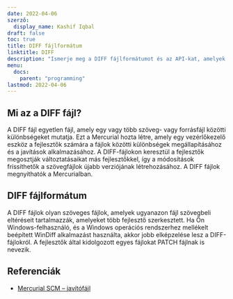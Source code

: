 ```yaml
---
date: 2022-04-06
szerző:
  display_name: Kashif Iqbal
draft: false
toc: true
title: DIFF fájlformátum
linktitle: DIFF
description: "Ismerje meg a DIFF fájlformátumot és az API-kat, amelyek DIFF fájlokat hozhatnak létre és nyithatnak meg."
menu:
  docs:
    parent: "programming"
lastmod: 2022-04-06
---
```


## Mi az a DIFF fájl?

A DIFF fájl egyetlen fájl, amely egy vagy több szöveg- vagy forrásfájl közötti különbségeket mutatja. Ezt a Mercurial hozta létre, amely egy vezérlőkezelő eszköz a fejlesztők számára a fájlok közötti különbségek megállapításához és a javítások alkalmazásához. A DIFF-fájlokon keresztül a fejlesztők megosztják változtatásaikat más fejlesztőkkel, így a módosítások frissíthetők a szövegfájlok újabb verziójának létrehozásához. A DIFF fájlok megnyithatók a Mercurialban.

## DIFF fájlformátum

A DIFF fájlok olyan szöveges fájlok, amelyek ugyanazon fájl szövegbeli eltéréseit tartalmazzák, amelyeket több fejlesztő szerkesztett. Ha Ön Windows-felhasználó, és a Windows operációs rendszerhez mellékelt beépített WinDiff alkalmazást használta, akkor jobb elképzelése lesz a DIFF-fájlokról. A fejlesztők által kidolgozott egyes fájlokat PATCH fájlnak is nevezik.

## Referenciák ##

* [Mercurial SCM – javítófájl](https://www.mercurial-scm.org/wiki/PatchFile)

